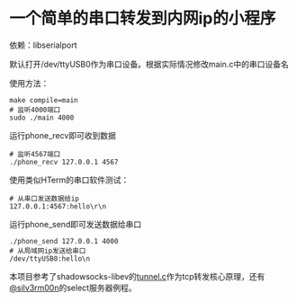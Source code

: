 # 一个简单的串口转发到内网ip的小程序

依赖：libserialport

默认打开/dev/ttyUSB0作为串口设备。根据实际情况修改main.c中的串口设备名

使用方法：

	make compile=main
	# 监听4000端口
	sudo ./main 4000

运行phone_recv即可收到数据

	# 监听4567端口
	./phone_recv 127.0.0.1 4567

使用类似HTerm的串口软件测试：
	
	# 从串口发送数据给ip
	127.0.0.1:4567:hello\r\n

运行phone_send即可发送数据给串口

	./phone_send 127.0.0.1 4000
	# 从局域网ip发送给串口
	/dev/ttyUSB0:hello\n

本项目参考了shadowsocks-libev的[tunnel.c](https://github.com/shadowsocks/shadowsocks-libev/blob/master/src/tunnel.c)作为tcp转发核心原理，还有[@silv3rm00n](https://gist.github.com/silv3rm00n/5604330)的select服务器例程。